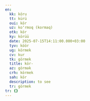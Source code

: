 ```yaml
---
en:
  kk: köru
  tt: kürü
  oui: kör
  uz: koʻrmoq‍ (kormaq)
  otk: kör
  ky: körüü
  date: 2025-07-15T14:11:00.000+03:00
  tyv: köör
  ug: körmek
  cv: kur
  tk: görmek
  title: kör-
  az: görmək
  crh: körmek
  sah: kör
  description: to see
  tr: görmek
tr: {}
---
```

